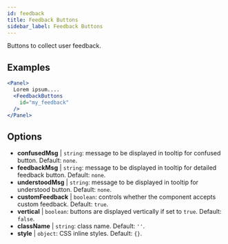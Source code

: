 ```yaml
---
id: feedback 
title: Feedback Buttons
sidebar_label: Feedback Buttons
---
```


Buttons to collect user feedback.

## Examples

```jsx live
<Panel>
  Lorem ipsum....
  <FeedbackButtons
    id="my_feedback" 
  />
</Panel>
```

## Options

* __confusedMsg__ | `string`: message to be displayed in tooltip for confused button. Default: `none`.
* __feedbackMsg__ | `string`: message to be displayed in tooltip for detailed feedback button. Default: `none`.
* __understoodMsg__ | `string`: message to be displayed in tooltip for understood button. Default: `none`.
* __customFeedback__ | `boolean`: controls whether the component accepts custom feedback. Default: `true`.
* __vertical__ | `boolean`: buttons are displayed vertically if set to `true`. Default: `false`.
* __className__ | `string`: class name. Default: `''`.
* __style__ | `object`: CSS inline styles. Default: `{}`.
